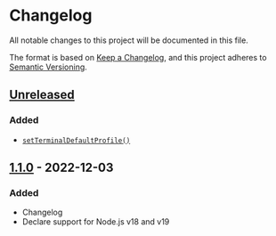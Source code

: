 # Changelog

All notable changes to this project will be documented in this file.

The format is based on [Keep a Changelog](https://keepachangelog.com/en/1.0.0/),
and this project adheres to [Semantic Versioning](https://semver.org/spec/v2.0.0.html).

## [Unreleased](https://github.com/ptrkcsk/terminal-profile/compare/v1.1.0...HEAD)

### Added

- [`setTerminalDefaultProfile()`](readme.md#setterminaldefaultprofileprofile)

## [1.1.0](https://github.com/ptrkcsk/terminal-profile/compare/v1.0.3...v1.1.0) - 2022-12-03

### Added

- Changelog
- Declare support for Node.js v18 and v19

